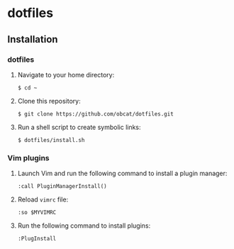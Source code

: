 # dotfiles

## Installation

### dotfiles

1. Navigate to your home directory:
    ```
    $ cd ~
    ```
    
1. Clone this repository:
    ```
    $ git clone https://github.com/obcat/dotfiles.git
    ````

1. Run a shell script to create symbolic links:
    ```
    $ dotfiles/install.sh
    ```

### Vim plugins

1. Launch Vim and run the following command to install a plugin manager:

    ```
    :call PluginManagerInstall()
    ```

1. Reload `vimrc` file:

    ```
    :so $MYVIMRC
    ```

1. Run the following command to install plugins:

    ```
    :PlugInstall
    ```
